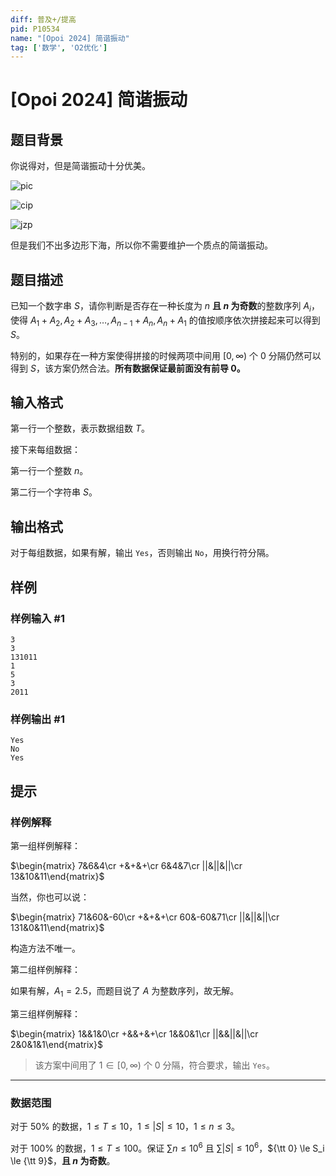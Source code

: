 ```yaml
---
diff: 普及+/提高
pid: P10534
name: "[Opoi 2024] 简谐振动"
tag: ['数学', 'O2优化']
---
```

# [Opoi 2024] 简谐振动
## 题目背景

你说得对，但是简谐振动十分优美。

![pic](https://ts1.cn.mm.bing.net/th?id=OIP-C.uGsZxikgYriy7OYxJsbm0AHaD1&w=174&h=150&c=8&rs=1&qlt=90&o=6&pid=3.1&rm=2)

![cip](https://tse4-mm.cn.bing.net/th/id/OIP-C.yNecd9xmljOtND3V6b4gcAHaEW?w=278&h=180&c=7&r=0&o=5&pid=1.7)

![jzp](https://tse2-mm.cn.bing.net/th/id/OIP-C.GSxOJQ3KlXRC9V_y_crpigHaFj?w=230&h=180&c=7&r=0&o=5&pid=1.7)

但是我们不出多边形下海，所以你不需要维护一个质点的简谐振动。
## 题目描述

已知一个数字串 $S$，请你判断是否存在一种长度为 $n$ **且 $n$ 为奇数**的整数序列 $A_i$，使得 $A_1+A_2,A_2+A_3,\dots,A_{n-1}+A_n,A_n+A_1$ 的值按顺序依次拼接起来可以得到 $S$。

特别的，如果存在一种方案使得拼接的时候两项中间用 $[0,\infty)$ 个 $0$ 分隔仍然可以得到 $S$，该方案仍然合法。**所有数据保证最前面没有前导 $0$。**
## 输入格式

第一行一个整数，表示数据组数 $T$。

接下来每组数据：

第一行一个整数 $n$。

第二行一个字符串 $S$。
## 输出格式

对于每组数据，如果有解，输出 `Yes`，否则输出 `No`，用换行符分隔。
## 样例

### 样例输入 #1
```
3
3
131011
1
5
3
2011

```
### 样例输出 #1
```
Yes
No
Yes
```
## 提示

### 样例解释
第一组样例解释：

$\begin{matrix}
7&6&4\cr
+&+&+\cr
6&4&7\cr
||&||&||\cr
13&10&11\end{matrix}$

当然，你也可以说：

$\begin{matrix}
71&60&-60\cr
+&+&+\cr
60&-60&71\cr
||&||&||\cr
131&0&11\end{matrix}$

构造方法不唯一。

第二组样例解释：

如果有解，$A_1=2.5$，而题目说了 $A$ 为整数序列，故无解。

第三组样例解释：

$\begin{matrix}
1&&1&0\cr
+&&+&+\cr
1&&0&1\cr
||&&||&||\cr
2&0&1&1\end{matrix}$

> 该方案中间用了 $1 \in [0,\infty)$ 个 $0$ 分隔，符合要求，输出 `Yes`。

---
### 数据范围
对于 $50\%$ 的数据，$1\le T \le 10$，$1\le |S| \le 10$，$1 \le n \le 3$。

对于 $100\%$ 的数据，$1\le T \le 100$。保证 $\sum n\le 10^6$ 且 $\sum|S|\le 10^6$，${\tt 0} \le S_i \le {\tt 9}$，**且 $n$ 为奇数**。
